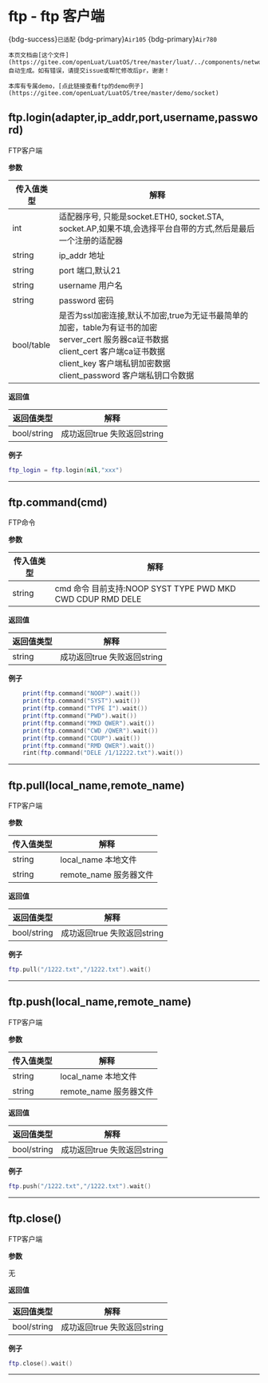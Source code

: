 # ftp - ftp 客户端

{bdg-success}`已适配` {bdg-primary}`Air105` {bdg-primary}`Air780`

```{note}
本页文档由[这个文件](https://gitee.com/openLuat/LuatOS/tree/master/luat/../components/network/libftp/luat_ftp_client.c)自动生成。如有错误，请提交issue或帮忙修改后pr，谢谢！
```

```{tip}
本库有专属demo，[点此链接查看ftp的demo例子](https://gitee.com/openLuat/LuatOS/tree/master/demo/socket)
```

## ftp.login(adapter,ip_addr,port,username,password)



FTP客户端

**参数**

|传入值类型|解释|
|-|-|
|int|适配器序号, 只能是socket.ETH0, socket.STA, socket.AP,如果不填,会选择平台自带的方式,然后是最后一个注册的适配器|
|string|ip_addr 地址|
|string|port 端口,默认21|
|string|username 用户名|
|string|password 密码|
|bool/table|是否为ssl加密连接,默认不加密,true为无证书最简单的加密，table为有证书的加密 <br>server_cert 服务器ca证书数据 <br>client_cert 客户端ca证书数据 <br>client_key 客户端私钥加密数据 <br>client_password 客户端私钥口令数据|

**返回值**

|返回值类型|解释|
|-|-|
|bool/string|成功返回true 失败返回string|

**例子**

```lua
ftp_login = ftp.login(nil,"xxx")

```

---

## ftp.command(cmd)



FTP命令

**参数**

|传入值类型|解释|
|-|-|
|string|cmd 命令 目前支持:NOOP SYST TYPE PWD MKD CWD CDUP RMD DELE|

**返回值**

|返回值类型|解释|
|-|-|
|string|成功返回true 失败返回string|

**例子**

```lua
    print(ftp.command("NOOP").wait())
    print(ftp.command("SYST").wait())
    print(ftp.command("TYPE I").wait())
    print(ftp.command("PWD").wait())
    print(ftp.command("MKD QWER").wait())
    print(ftp.command("CWD /QWER").wait())
    print(ftp.command("CDUP").wait())
    print(ftp.command("RMD QWER").wait())
	rint(ftp.command("DELE /1/12222.txt").wait())

```

---

## ftp.pull(local_name,remote_name)



FTP客户端

**参数**

|传入值类型|解释|
|-|-|
|string|local_name 本地文件|
|string|remote_name 服务器文件|

**返回值**

|返回值类型|解释|
|-|-|
|bool/string|成功返回true 失败返回string|

**例子**

```lua
ftp.pull("/1222.txt","/1222.txt").wait()

```

---

## ftp.push(local_name,remote_name)



FTP客户端

**参数**

|传入值类型|解释|
|-|-|
|string|local_name 本地文件|
|string|remote_name 服务器文件|

**返回值**

|返回值类型|解释|
|-|-|
|bool/string|成功返回true 失败返回string|

**例子**

```lua
ftp.push("/1222.txt","/1222.txt").wait()

```

---

## ftp.close()



FTP客户端

**参数**

无

**返回值**

|返回值类型|解释|
|-|-|
|bool/string|成功返回true 失败返回string|

**例子**

```lua
ftp.close().wait()

```

---

